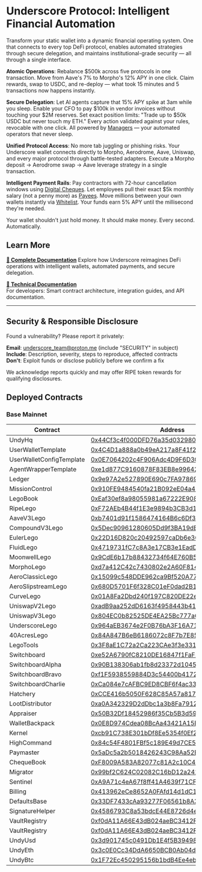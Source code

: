 # Underscore Protocol: Intelligent Financial Automation

Transform your static wallet into a dynamic financial operating system. One that connects to every top DeFi protocol, enables automated strategies through secure delegation, and maintains institutional-grade security — all through a single interface.

**Atomic Operations**: Rebalance $500k across five protocols in one transaction. Move from Aave's 7% to Morpho's 12% APY in one click. Claim rewards, swap to USDC, and re-deploy — what took 15 minutes and 5 transactions now happens instantly.

**Secure Delegation**: Let AI agents capture that 15% APY spike at 3am while you sleep. Enable your CFO to pay $100k in vendor invoices without touching your $2M reserves. Set exact position limits: "Trade up to $50k USDC but never touch my ETH." Every action validated against your rules, revocable with one click. All powered by [Managers](https://docs.underscore.finance/core-features/managers) — your automated operators that never sleep.

**Unified Protocol Access**: No more tab juggling or phishing risks. Your Underscore wallet connects directly to Morpho, Aerodrome, Aave, Uniswap, and every major protocol through battle-tested adapters. Execute a Morpho deposit → Aerodrome swap → Aave leverage strategy in a single transaction.

**Intelligent Payment Rails**: Pay contractors with 72-hour cancellation windows using [Digital Cheques](https://docs.underscore.finance/core-features/cheques). Let employees pull their exact $5k monthly salary (not a penny more) as [Payees](https://docs.underscore.finance/core-features/payees). Move millions between your own wallets instantly via [Whitelist](https://docs.underscore.finance/core-features/whitelist). Your funds earn 5% APY until the millisecond they're needed.

Your wallet shouldn't just hold money. It should make money. Every second. Automatically.

## Learn More

**[📖 Complete Documentation](https://docs.underscore.finance/)**
Explore how Underscore reimagines DeFi operations with intelligent wallets, automated payments, and secure delegation.

**[🔧 Technical Documentation](https://underscore-1.gitbook.io/developers)**  
For developers: Smart contract architecture, integration guides, and API documentation.

---

## Security & Responsible Disclosure

Found a vulnerability? Please report it privately:

**Email**: underscore_team@proton.me (include "SECURITY" in subject)  
**Include**: Description, severity, steps to reproduce, affected contracts  
**Don't**: Exploit funds or disclose publicly before we confirm a fix

We acknowledge reports quickly and may offer RIPE token rewards for qualifying disclosures.

## Deployed Contracts

### Base Mainnet

| Contract                 | Address                                                                                                               |
| ------------------------ | --------------------------------------------------------------------------------------------------------------------- |
| UndyHq                   | [0x44Cf3c4f000DFD76a35d03298049D37bE688D6F9](https://basescan.org/address/0x44Cf3c4f000DFD76a35d03298049D37bE688D6F9) |
| UserWalletTemplate       | [0x4C4D1a888a0b49eA217a8F41f207CFe59Ab03a40](https://basescan.org/address/0x4C4D1a888a0b49eA217a8F41f207CFe59Ab03a40) |
| UserWalletConfigTemplate | [0x0E7064202c4F906Adc4D9F6D3C92470b62F624F1](https://basescan.org/address/0x0E7064202c4F906Adc4D9F6D3C92470b62F624F1) |
| AgentWrapperTemplate     | [0xe1d877C9160878F83EB8e996428C44e898BF414B](https://basescan.org/address/0xe1d877C9160878F83EB8e996428C44e898BF414B) |
| Ledger                   | [0x9e97A2e527890E690c7FA978696A88EFA868c5D0](https://basescan.org/address/0x9e97A2e527890E690c7FA978696A88EFA868c5D0) |
| MissionControl           | [0x910FE9484540fa21B092eE04a478A30A6B342006](https://basescan.org/address/0x910FE9484540fa21B092eE04a478A30A6B342006) |
| LegoBook                 | [0xEaf30ef8a98055981a67222E9088b4dE90B0924A](https://basescan.org/address/0xEaf30ef8a98055981a67222E9088b4dE90B0924A) |
| RipeLego                 | [0xF72AEb4B44f1E3e9894b3CB3d1a971dAf10d85F1](https://basescan.org/address/0xF72AEb4B44f1E3e9894b3CB3d1a971dAf10d85F1) |
| AaveV3Lego               | [0xb7401d91f1586474164B6c6Df328E3C3A5f24649](https://basescan.org/address/0xb7401d91f1586474164B6c6Df328E3C3A5f24649) |
| CompoundV3Lego           | [0x5Dec90961280605Dd9f3BA19dB0ad57459a86A61](https://basescan.org/address/0x5Dec90961280605Dd9f3BA19dB0ad57459a86A61) |
| EulerLego                | [0x22D16D820c20492597caDb6e36db976Ca16c4156](https://basescan.org/address/0x22D16D820c20492597caDb6e36db976Ca16c4156) |
| FluidLego                | [0x4719731fC7c8A3e17CB3e1EadD4412692432B404](https://basescan.org/address/0x4719731fC7c8A3e17CB3e1EadD4412692432B404) |
| MoonwellLego             | [0x9CdE6b17b88432734f64E760B5Dfbba372b4975F](https://basescan.org/address/0x9CdE6b17b88432734f64E760B5Dfbba372b4975F) |
| MorphoLego               | [0xd7a412C42c7430802e2A60F8145c36A4c6d0bA84](https://basescan.org/address/0xd7a412C42c7430802e2A60F8145c36A4c6d0bA84) |
| AeroClassicLego          | [0x15099c548DDE962ca9Bf520A771fB523818261C3](https://basescan.org/address/0x15099c548DDE962ca9Bf520A771fB523818261C3) |
| AeroSlipstreamLego       | [0x680D5701F6f328C01eF0dad2B1E6eAD224a51D36](https://basescan.org/address/0x680D5701F6f328C01eF0dad2B1E6eAD224a51D36) |
| CurveLego                | [0x01A8Fa2Dbd240f197C820DE22e279150edE5BCF4](https://basescan.org/address/0x01A8Fa2Dbd240f197C820DE22e279150edE5BCF4) |
| UniswapV2Lego            | [0xadB9aa252dD6163f4958443b414177248435c0EC](https://basescan.org/address/0xadB9aa252dD6163f4958443b414177248435c0EC) |
| UniswapV3Lego            | [0x804EC0b82525DE4EA25Bc777a652e8A5c0A97249](https://basescan.org/address/0x804EC0b82525DE4EA25Bc777a652e8A5c0A97249) |
| UnderscoreLego           | [0x964aEB3674e2F0B76bA3F16A71463893f14f5CDd](https://basescan.org/address/0x964aEB3674e2F0B76bA3F16A71463893f14f5CDd) |
| 40AcresLego              | [0x84A847B6eB6186072c8F7b7E853CC14601CaB887](https://basescan.org/address/0x84A847B6eB6186072c8F7b7E853CC14601CaB887) |
| LegoTools                | [0x3F8aE1C72a2Ca223CAe3f3e3312DBee55C4C6d5F](https://basescan.org/address/0x3F8aE1C72a2Ca223CAe3f3e3312DBee55C4C6d5F) |
| Switchboard              | [0xe52A6790fC8210DE16847f1FaF55A6146c0BfC7e](https://basescan.org/address/0xe52A6790fC8210DE16847f1FaF55A6146c0BfC7e) |
| SwitchboardAlpha         | [0x90B138306ab1fb8d23372d104594e8A6BD7848D4](https://basescan.org/address/0x90B138306ab1fb8d23372d104594e8A6BD7848D4) |
| SwitchboardBravo         | [0xf1F5938559884D3c54400b417292B93cd81C368c](https://basescan.org/address/0xf1F5938559884D3c54400b417292B93cd81C368c) |
| SwitchboardCharlie       | [0xCa084e7cAFBC9ED8CBF6f4ac339982EDd5204C74](https://basescan.org/address/0xCa084e7cAFBC9ED8CBF6f4ac339982EDd5204C74) |
| Hatchery                 | [0xCCE416b5050F628C85A57a817F168C1a7Af8D4d2](https://basescan.org/address/0xCCE416b5050F628C85A57a817F168C1a7Af8D4d2) |
| LootDistributor          | [0xa0A342329D2dDbc1a3b8Fa791223e1eBD61fB30e](https://basescan.org/address/0xa0A342329D2dDbc1a3b8Fa791223e1eBD61fB30e) |
| Appraiser                | [0x50B32Df18452986f35Cb5B3d59B2Ea6C101ab2ad](https://basescan.org/address/0x50B32Df18452986f35Cb5B3d59B2Ea6C101ab2ad) |
| WalletBackpack           | [0x0E8D974Cdea08BcAa43421A15B7947Ec901f5CcD](https://basescan.org/address/0x0E8D974Cdea08BcAa43421A15B7947Ec901f5CcD) |
| Kernel                   | [0xcb91C738E301bDf8Ee5354f0Ef2692B41145D217](https://basescan.org/address/0xcb91C738E301bDf8Ee5354f0Ef2692B41145D217) |
| HighCommand              | [0x84c54F4801FBf5c189E49d7CE5B1CB4378BE4372](https://basescan.org/address/0x84c54F4801FBf5c189E49d7CE5B1CB4378BE4372) |
| Paymaster                | [0x5aDc5a2b5018426243C98Aa52E4696F614274946](https://basescan.org/address/0x5aDc5a2b5018426243C98Aa52E4696F614274946) |
| ChequeBook               | [0xF8009A583A82077c81A2c10C45Bd0122a26C0318](https://basescan.org/address/0xF8009A583A82077c81A2c10C45Bd0122a26C0318) |
| Migrator                 | [0x99bf2C624C02082C16bD12a241bfC4cA1659b22C](https://basescan.org/address/0x99bf2C624C02082C16bD12a241bfC4cA1659b22C) |
| Sentinel                 | [0xA9A71c4eA67f8ff41A4639f71CFc5E79611BBf30](https://basescan.org/address/0xA9A71c4eA67f8ff41A4639f71CFc5E79611BBf30) |
| Billing                  | [0x413962eCe8652A0FAfd14d1dC141A421E3DcC73E](https://basescan.org/address/0x413962eCe8652A0FAfd14d1dC141A421E3DcC73E) |
| DefaultsBase             | [0x33DF7433cAa93277F06561b8A3ceE1Fa324FbDe6](https://basescan.org/address/0x33DF7433cAa93277F06561b8A3ceE1Fa324FbDe6) |
| SignatureHelper          | [0x4586793C8a53bdcE44E8726d4eFeDAC35EdAbd4c](https://basescan.org/address/0x4586793C8a53bdcE44E8726d4eFeDAC35EdAbd4c) |
| VaultRegistry            | [0xf0dA11A66E43dB024aeBC3412F66A40Da0918E92](https://basescan.org/address/0xf0dA11A66E43dB024aeBC3412F66A40Da0918E92) |
| VaultRegistry            | [0xf0dA11A66E43dB024aeBC3412F66A40Da0918E92](https://basescan.org/address/0xf0dA11A66E43dB024aeBC3412F66A40Da0918E92) |
| UndyUsd                  | [0x3d901745c0491Db1E4f5B394981f2cDaC8f54cb2](https://basescan.org/address/0x3d901745c0491Db1E4f5B394981f2cDaC8f54cb2) |
| UndyEth                  | [0x3c0E0Cc34DdA6650BCB0Ab04dbE324147BaE8A62](https://basescan.org/address/0x3c0E0Cc34DdA6650BCB0Ab04dbE324147BaE8A62) |
| UndyBtc                  | [0x1F72Ec450295156b1bdB4Ee4eb34abd04B413c8e](https://basescan.org/address/0x1F72Ec450295156b1bdB4Ee4eb34abd04B413c8e) |
